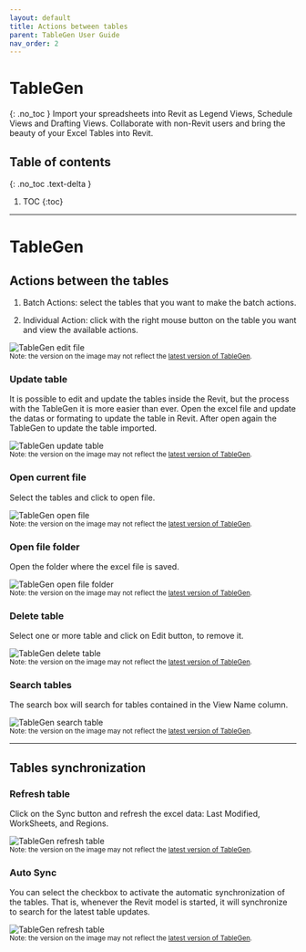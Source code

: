 ```yaml
---
layout: default
title: Actions between tables
parent: TableGen User Guide
nav_order: 2
---
```


# TableGen
{: .no_toc }
Import your spreadsheets into Revit as Legend Views, Schedule Views and Drafting Views.
Collaborate with non-Revit users and bring the beauty of your Excel Tables into Revit.

## Table of contents
{: .no_toc .text-delta }

1. TOC
{:toc}

---

# TableGen

## Actions between the tables

1. Batch Actions: select the tables that you want to make the batch actions.

2. Individual Action: click with the right mouse button on the table you want and view the available actions.

![TableGen edit file](../../assets\images\TG-Actions.gif)  
<sub>Note: the version on the image may not reflect the [latest version of TableGen](https://diroots.com/revit-plugins/excel-to-revit-as-drafting-legend-and-schedule-views-with-tablegen/).</sub>

### Update table

It is possible to edit and update the tables inside the Revit, but the process with the TableGen it is more easier than ever.
Open the excel file and update the datas or formating to update the table in Revit. After open again the TableGen to update the table imported.

![TableGen update table](../../assets\images\TG-UpdateTable.gif)  
<sub>Note: the version on the image may not reflect the [latest version of TableGen](https://diroots.com/revit-plugins/excel-to-revit-as-drafting-legend-and-schedule-views-with-tablegen/).</sub>

### Open current file

Select the tables and click to open file.

![TableGen open file](../../assets\images\TG-OpenFile.gif)  
<sub>Note: the version on the image may not reflect the [latest version of TableGen](https://diroots.com/revit-plugins/excel-to-revit-as-drafting-legend-and-schedule-views-with-tablegen/).</sub>

### Open file folder

Open the folder where the excel file is saved.

![TableGen open file folder](../../assets\images\TG-OpenFolder.gif)  
<sub>Note: the version on the image may not reflect the [latest version of TableGen](https://diroots.com/revit-plugins/excel-to-revit-as-drafting-legend-and-schedule-views-with-tablegen/).</sub>

### Delete table

Select one or more table and click on Edit button, to remove it.

![TableGen delete table](../../assets\images\TG-DeleteTable.gif)  
<sub>Note: the version on the image may not reflect the [latest version of TableGen](https://diroots.com/revit-plugins/excel-to-revit-as-drafting-legend-and-schedule-views-with-tablegen/).</sub>

### Search tables

The search box will search for tables contained in the View Name column.

![TableGen search table](../../assets\images\TG-SearchTable.gif)  
<sub>Note: the version on the image may not reflect the [latest version of TableGen](https://diroots.com/revit-plugins/excel-to-revit-as-drafting-legend-and-schedule-views-with-tablegen/).</sub>

---

## Tables synchronization

### Refresh table

Click on the Sync button and refresh the excel data: Last Modified, WorkSheets, and Regions.

![TableGen refresh table](../../assets\images\TG-RefreshData.png)  
<sub>Note: the version on the image may not reflect the [latest version of TableGen](https://diroots.com/revit-plugins/excel-to-revit-as-drafting-legend-and-schedule-views-with-tablegen/).</sub>

### Auto Sync

You can select the checkbox to activate the automatic synchronization of the tables. That is, whenever the Revit model is started, it will synchronize to search for the latest table updates.

![TableGen refresh table](../../assets\images\TG-AutoSync.gif)  
<sub>Note: the version on the image may not reflect the [latest version of TableGen](https://diroots.com/revit-plugins/excel-to-revit-as-drafting-legend-and-schedule-views-with-tablegen/).</sub>